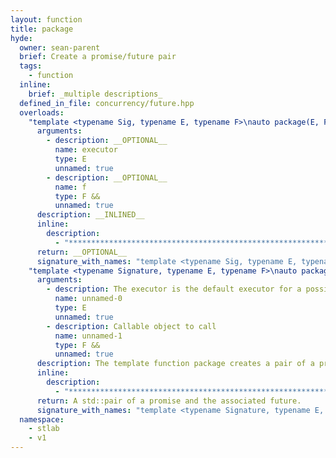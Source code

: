 ```yaml
---
layout: function
title: package
hyde:
  owner: sean-parent
  brief: Create a promise/future pair
  tags:
    - function
  inline:
    brief: _multiple descriptions_
  defined_in_file: concurrency/future.hpp
  overloads:
    "template <typename Sig, typename E, typename F>\nauto package(E, F &&) -> std::pair<detail::packaged_task_from_signature_t<Sig>, future<detail::result_of_t_<Sig>>>":
      arguments:
        - description: __OPTIONAL__
          name: executor
          type: E
          unnamed: true
        - description: __OPTIONAL__
          name: f
          type: F &&
          unnamed: true
      description: __INLINED__
      inline:
        description:
          - "***********************************************************************************************"
      return: __OPTIONAL__
      signature_with_names: "template <typename Sig, typename E, typename F>\nauto package(E executor, F && f) -> std::pair<detail::packaged_task_from_signature_t<Sig>, future<detail::result_of_t_<Sig>>>"
    "template <typename Signature, typename E, typename F>\nauto package(E, F &&) -> std::pair<detail::packaged_task_from_signature_t<Signature>, future<detail::result_of_t_<Signature>>>":
      arguments:
        - description: The executor is the default executor for a possible attached continuation
          name: unnamed-0
          type: E
          unnamed: true
        - description: Callable object to call
          name: unnamed-1
          type: F &&
          unnamed: true
      description: The template function package creates a pair of a promise and a future. Calling the promise will be invoked immediately, not on the provided `executor`. The purpose of the passed `executor` is to have already an executor for an attached continuation. If the promise is destructed and have not been called, then the associated future contains a std::exception with the error code `stlab::broken_promise`.
      inline:
        description:
          - "***********************************************************************************************"
      return: A std::pair of a promise and the associated future.
      signature_with_names: "template <typename Signature, typename E, typename F>\nauto package(E, F &&) -> std::pair<detail::packaged_task_from_signature_t<Signature>, future<detail::result_of_t_<Signature>>>"
  namespace:
    - stlab
    - v1
---
```


